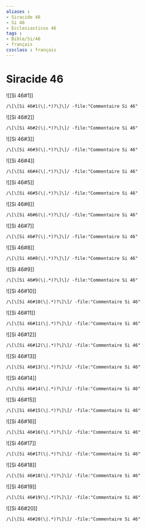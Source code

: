 ```yaml
---
aliases : 
- Siracide 46
- Si 46
- Ecclesiasticus 46
tags : 
- Bible/Si/46
- français
cssclass : français
---
```


# Siracide 46

![[Si 46#1]]

```query
/\[\[Si 46#1(\|.*)?\]\]/ -file:"Commentaire Si 46"
```

![[Si 46#2]]

```query
/\[\[Si 46#2(\|.*)?\]\]/ -file:"Commentaire Si 46"
```

![[Si 46#3]]

```query
/\[\[Si 46#3(\|.*)?\]\]/ -file:"Commentaire Si 46"
```

![[Si 46#4]]

```query
/\[\[Si 46#4(\|.*)?\]\]/ -file:"Commentaire Si 46"
```

![[Si 46#5]]

```query
/\[\[Si 46#5(\|.*)?\]\]/ -file:"Commentaire Si 46"
```

![[Si 46#6]]

```query
/\[\[Si 46#6(\|.*)?\]\]/ -file:"Commentaire Si 46"
```

![[Si 46#7]]

```query
/\[\[Si 46#7(\|.*)?\]\]/ -file:"Commentaire Si 46"
```

![[Si 46#8]]

```query
/\[\[Si 46#8(\|.*)?\]\]/ -file:"Commentaire Si 46"
```

![[Si 46#9]]

```query
/\[\[Si 46#9(\|.*)?\]\]/ -file:"Commentaire Si 46"
```

![[Si 46#10]]

```query
/\[\[Si 46#10(\|.*)?\]\]/ -file:"Commentaire Si 46"
```

![[Si 46#11]]

```query
/\[\[Si 46#11(\|.*)?\]\]/ -file:"Commentaire Si 46"
```

![[Si 46#12]]

```query
/\[\[Si 46#12(\|.*)?\]\]/ -file:"Commentaire Si 46"
```

![[Si 46#13]]

```query
/\[\[Si 46#13(\|.*)?\]\]/ -file:"Commentaire Si 46"
```

![[Si 46#14]]

```query
/\[\[Si 46#14(\|.*)?\]\]/ -file:"Commentaire Si 46"
```

![[Si 46#15]]

```query
/\[\[Si 46#15(\|.*)?\]\]/ -file:"Commentaire Si 46"
```

![[Si 46#16]]

```query
/\[\[Si 46#16(\|.*)?\]\]/ -file:"Commentaire Si 46"
```

![[Si 46#17]]

```query
/\[\[Si 46#17(\|.*)?\]\]/ -file:"Commentaire Si 46"
```

![[Si 46#18]]

```query
/\[\[Si 46#18(\|.*)?\]\]/ -file:"Commentaire Si 46"
```

![[Si 46#19]]

```query
/\[\[Si 46#19(\|.*)?\]\]/ -file:"Commentaire Si 46"
```

![[Si 46#20]]

```query
/\[\[Si 46#20(\|.*)?\]\]/ -file:"Commentaire Si 46"
```

